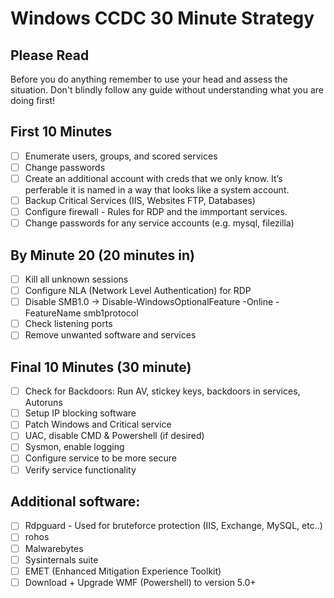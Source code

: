 # Windows CCDC 30 Minute Strategy

## Please Read 
Before you do anything remember to use your head and assess the situation. Don't blindly follow any guide without understanding what you are doing first! 

## First 10 Minutes 
- [ ] Enumerate users, groups, and scored services
- [ ] Change passwords
- [ ] Create an additional account with creds that we only know. It’s perferable it is named in a way that looks like a system account.
- [ ] Backup Critical Services (IIS, Websites FTP, Databases)
- [ ] Configure firewall - Rules for RDP and the immportant services.
- [ ] Change passwords for any service accounts (e.g. mysql, filezilla)

## By Minute 20 (20 minutes in)  
- [ ] Kill all unknown sessions
- [ ] Configure NLA (Network Level Authentication) for RDP
- [ ] Disable SMB1.0 -> Disable-WindowsOptionalFeature -Online -FeatureName smb1protocol
- [ ] Check listening ports
- [ ] Remove unwanted software and services

## Final 10 Minutes (30 minute) 
- [ ] Check for Backdoors: Run AV, stickey keys, backdoors in services, Autoruns
- [ ] Setup IP blocking software
- [ ] Patch Windows and Critical service
- [ ] UAC, disable CMD & Powershell (if desired)
- [ ] Sysmon, enable logging
- [ ] Configure service to be more secure
- [ ] Verify service functionality

## Additional software:
- [ ] Rdpguard - Used for bruteforce protection (IIS, Exchange, MySQL, etc..)
- [ ] rohos
- [ ] Malwarebytes
- [ ] Sysinternals suite
- [ ] EMET (Enhanced Mitigation Experience Toolkit)
- [ ] Download + Upgrade WMF (Powershell) to version 5.0+
